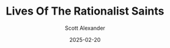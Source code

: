 ---
layout: podcast
title: "Lives Of The Rationalist Saints"
author: Scott Alexander
description: https://www.astralcodexten.com/p/lives-of-the-rationalist-saints
date: 2025-02-20
length: 1731571
duration: 433
guid: lives-of-the-rationalist-saints
---